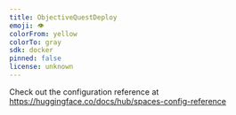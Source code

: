 ```yaml
---
title: ObjectiveQuestDeploy
emoji: 👁
colorFrom: yellow
colorTo: gray
sdk: docker
pinned: false
license: unknown
---
```


Check out the configuration reference at https://huggingface.co/docs/hub/spaces-config-reference
